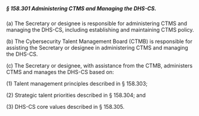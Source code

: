 ##### § 158.301 Administering CTMS and Managing the DHS-CS. #####

(a) The Secretary or designee is responsible for administering CTMS and managing the DHS-CS, including establishing and maintaining CTMS policy.

(b) The Cybersecurity Talent Management Board (CTMB) is responsible for assisting the Secretary or designee in administering CTMS and managing the DHS-CS.

(c) The Secretary or designee, with assistance from the CTMB, administers CTMS and manages the DHS-CS based on:

(1) Talent management principles described in § 158.303;

(2) Strategic talent priorities described in § 158.304; and

(3) DHS-CS core values described in § 158.305.